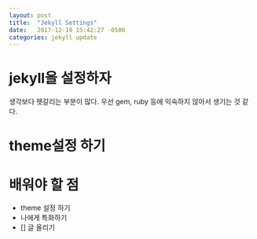 ```yaml
---
layout: post
title:  "Jekyll Settings"
date:   2017-12-19 15:42:27 -0500
categories: jekyll update
---
```


# jekyll을 설정하자

생각보다 헷갈리는 부분이 많다. 우선 gem, ruby 등에 익숙하지 않아서 생기는 것 같다.

# theme설정 하기

# 배워야 할 점

- theme 설정 하기
- 나에게 특화하기
- [] 글 올리기
